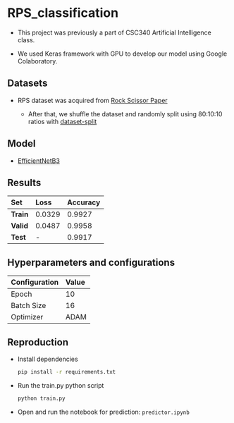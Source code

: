 # RPS_classification
  * This project was previously a part of CSC340 Artificial Intelligence class.

  * We used Keras framework with GPU to develop our model using Google Colaboratory.

## Datasets
* RPS dataset was acquired from [Rock Scissor Paper](https://www.kaggle.com/alishmanandhar/rock-scissor-paper)

  * After that, we shuffle the dataset and randomly split using 80:10:10 ratios with [dataset-split](https://github.com/muriloxyz/dataset-split)

## Model
- [EfficientNetB3](https://github.com/qubvel/efficientnet)

## Results
|Set|Loss|Accuracy|
|:--|:--|:--|
|**Train**|0.0329|0.9927|
|**Valid**|0.0487|0.9958|
|**Test**|-|0.9917|

## Hyperparameters and configurations

| Configuration | Value |
|:--|:--|
|Epoch | 10 |
|Batch Size | 16 |
|Optimizer | ADAM |

## Reproduction
 
 - Install dependencies
    ```Bash
    pip install -r requirements.txt
    ```
    
 - Run the train.py python script
 
    ```Bash
    python train.py 
    ```
    
 - Open and run the notebook for prediction: `predictor.ipynb`
